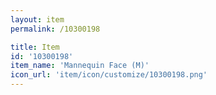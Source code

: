 ```yaml
---
layout: item
permalink: /10300198

title: Item
id: '10300198'
item_name: 'Mannequin Face (M)'
icon_url: 'item/icon/customize/10300198.png'
---
```

